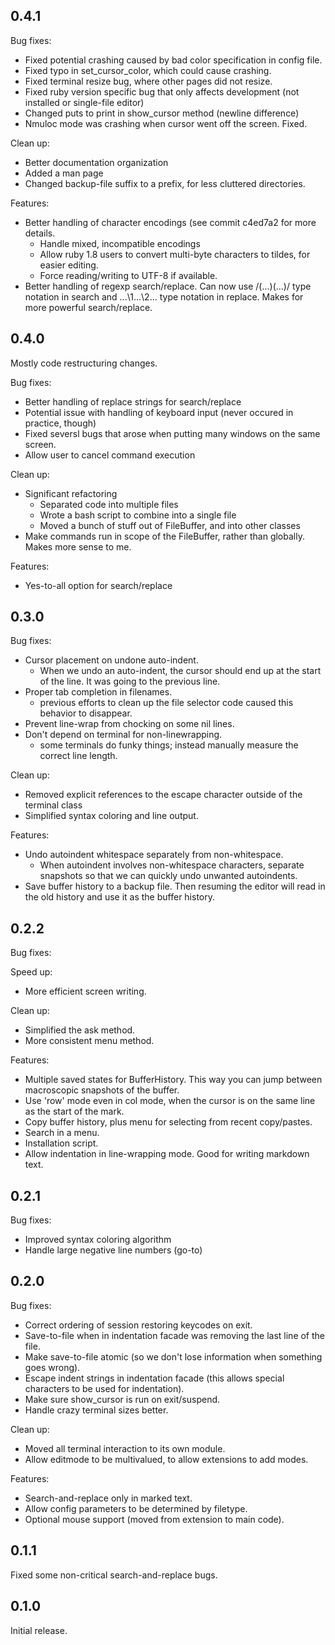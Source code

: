0.4.1
-----

Bug fixes:

  + Fixed potential crashing caused by bad color specification in
    config file.
  + Fixed typo in set_cursor_color, which could cause crashing.
  + Fixed terminal resize bug, where other pages did not resize.
  + Fixed ruby version specific bug that only affects development (not
    installed or single-file editor)
  + Changed puts to print in show_cursor method (newline difference)
  + Nmuloc mode was crashing when cursor went off the screen. Fixed.

Clean up:

  + Better documentation organization
  + Added a man page
  + Changed backup-file suffix to a prefix, for less cluttered
    directories.

Features:

  + Better handling of character encodings (see commit c4ed7a2 for more
    details.
      - Handle mixed, incompatible encodings
      - Allow ruby 1.8 users to convert multi-byte characters to tildes,
        for easier editing.
      - Force reading/writing to UTF-8 if available.
  + Better handling of regexp search/replace.  Can now use /(...)(...)/
    type notation in search and ...\1...\2... type notation in replace.
    Makes for more powerful search/replace.

0.4.0
-----

Mostly code restructuring changes.

Bug fixes:

  + Better handling of replace strings for search/replace
  + Potential issue with handling of keyboard input (never occured in
    practice, though)
  + Fixed seversl bugs that arose when putting many windows on the same
    screen.
  + Allow user to cancel command execution


Clean up:

  + Significant refactoring
    - Separated code into multiple files
    - Wrote a bash script to combine into a single file
    - Moved a bunch of stuff out of FileBuffer, and into other classes
  + Make commands run in scope of the FileBuffer, rather than globally.
    Makes more sense to me.

Features:

  + Yes-to-all option for search/replace


0.3.0
-----

Bug fixes:

  + Cursor placement on undone auto-indent.
    - When we undo an auto-indent, the cursor should end up at the
      start of the line.  It was going to the previous line.
  + Proper tab completion in filenames.
    - previous efforts to clean up the file selector code caused this
      behavior to disappear.
  + Prevent line-wrap from chocking on some nil lines.
  + Don't depend on terminal for non-linewrapping.
    - some terminals do funky things; instead manually measure the
      correct line length.

Clean up:

  + Removed explicit references to the escape character outside of the
    terminal class
  + Simplified syntax coloring and line output.

Features:

  + Undo autoindent whitespace separately from non-whitespace.
    - When autoindent involves non-whitespace characters, separate
      snapshots so that we can quickly undo unwanted autoindents.
  + Save buffer history to a backup file. Then resuming the editor will
    read in the old history and use it as the buffer history.


0.2.2
-----

Bug fixes:

Speed up:

  + More efficient screen writing.

Clean up:

  + Simplified the ask method.
  + More consistent menu method.

Features:

  + Multiple saved states for BufferHistory.  This way you can jump
    between macroscopic snapshots of the buffer.
  + Use 'row' mode even in col mode, when the cursor is on the same
    line as the start of the mark.
  + Copy buffer history, plus menu for selecting from recent
    copy/pastes.
  + Search in a menu.
  + Installation script.
  + Allow indentation in line-wrapping mode.  Good for writing markdown
    text.

0.2.1
-----

Bug fixes:

  + Improved syntax coloring algorithm
  + Handle large negative line numbers (go-to)

0.2.0
-----

Bug fixes:

  + Correct ordering of session restoring keycodes on exit.
  + Save-to-file when in indentation facade was removing the
    last line of the file.
  + Make save-to-file atomic (so we don't lose information when
    something goes wrong).
  + Escape indent strings in indentation facade
    (this allows special characters to be used for indentation).
  + Make sure show_cursor is run on exit/suspend.
  + Handle crazy terminal sizes better.

Clean up:

  + Moved all terminal interaction to its own module.
  + Allow editmode to be multivalued, to allow extensions
    to add modes.

Features:

  + Search-and-replace only in marked text.
  + Allow config parameters to be determined by filetype.
  + Optional mouse support (moved from extension to main code).


0.1.1
-----

Fixed some non-critical search-and-replace bugs.

0.1.0
-----

Initial release.